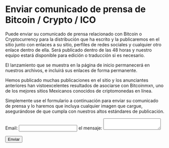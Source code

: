 <h1>Enviar comunicado de prensa de Bitcoin / Crypto / ICO</h1>

Puede enviar su comunicado de prensa relacionado con Bitcoin o Cryptocurrency para la distribución que ha escrito y la publicaremos en el sitio junto con enlaces a su sitio, perfiles de redes sociales y cualquier otro enlace dentro de ella.  Será publicado dentro de las 48 horas y nuestro equipo estará disponible para edición o traducción si es necesario.

El lanzamiento que se muestra en la página de inicio permanecerá en nuestros archivos, e incluirá sus enlaces de forma permanente.

Hemos publicado muchas publicaciones en el sitio y los anunciantes anteriores han vistoexcelentes resultados de asociarse con Bitcoinmxn, uno de los mejores sitios Mexicanos conocidos de criptomonedas en línea.

Simplemente use el formulario a continuación para enviar su comunicado de prensa y lo haremos que incluya cualquier imagen que cargue, asegurándose de que cumpla con nuestros altos estándares de publicación.

<form
  action="https://formspree.io/xyyernlp"
  method="POST">
  
  <label>
    Email:
    <input type="text" name="_replyto">
  </label>
  
  <label>
    el mensaje:
    <textarea name="message"></textarea>
  </label>

  <!-- your other form fields go here -->

  <button type="submit">Enviar</button>
</form>
